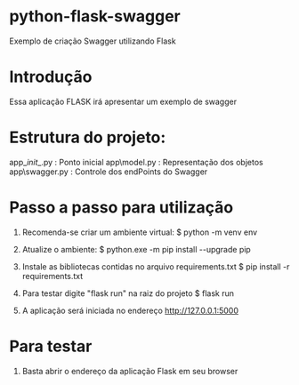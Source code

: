 # python-flask-swagger
Exemplo de criação Swagger utilizando Flask


# Introdução
Essa aplicação FLASK irá apresentar um exemplo de swagger


# Estrutura do projeto:
app\__init__.py     : Ponto inicial
app\model.py        : Representação dos objetos
app\swagger.py      : Controle dos endPoints do Swagger


# Passo a passo para utilização
1. Recomenda-se criar um ambiente virtual:
    $ python -m venv env

2. Atualize o ambiente:
    $ python.exe -m pip install --upgrade pip

2. Instale as bibliotecas contidas no arquivo requirements.txt
    $ pip install -r requirements.txt

3. Para testar digite "flask run" na raiz do projeto
    $ flask run

4. A aplicação será iniciada no endereço http://127.0.0.1:5000


# Para testar
1. Basta abrir o endereço da aplicação Flask em seu browser
